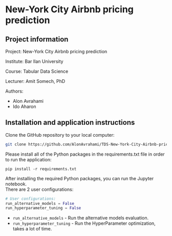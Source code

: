 # New-York City Airbnb pricing prediction

## Project information

Project: New-York City Airbnb pricing prediction

Institute: Bar Ilan University

Course: Tabular Data Science

Lecturer: Amit Somech, PhD

Authors:

- Alon Avrahami
- Ido Aharon


## Installation and application instructions
Clone the GitHub repository to your local computer:
```bash
git clone https://github.com/AlonAvrahami/TDS-New-York-City-Airbnb-pricing-prediction.git
```
Please install all of the Python packages in the requirements.txt file in order to run the application:

`pip install -r requirements.txt`

After installing the required Python packages, you can run the Jupyter notebook.\
There are 2 user configurations:
```python
# User configurations:
run_alternative_models = False
run_hyperparameter_tuning = False
```
* `run_alternative_models` - Run the alternative models evaluation.
* `run_hyperparameter_tuning` - Run the HyperParameter optimization, takes a lot of time.
